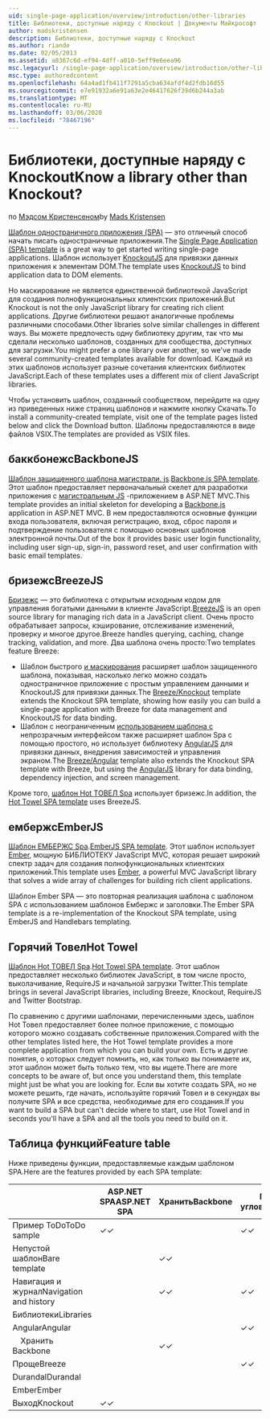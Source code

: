 ```yaml
---
uid: single-page-application/overview/introduction/other-libraries
title: Библиотеки, доступные наряду с Knockout | Документы Майкрософт
author: madskristensen
description: Библиотеки, доступные наряду с Knockout
ms.author: riande
ms.date: 02/05/2013
ms.assetid: a8367c6d-ef94-4dff-a010-5eff9e6eea96
msc.legacyurl: /single-page-application/overview/introduction/other-libraries
msc.type: authoredcontent
ms.openlocfilehash: 64a4ad1fb411f7291a5cba634afdf4d2fdb16d55
ms.sourcegitcommit: e7e91932a6e91a63e2e46417626f39d6b244a3ab
ms.translationtype: MT
ms.contentlocale: ru-RU
ms.lasthandoff: 03/06/2020
ms.locfileid: "78467196"
---
```

# <a name="know-a-library-other-than-knockout"></a><span data-ttu-id="10754-104">Библиотеки, доступные наряду с Knockout</span><span class="sxs-lookup"><span data-stu-id="10754-104">Know a library other than Knockout?</span></span>

<span data-ttu-id="10754-105">по [Мэдсом Кристенсеном](https://github.com/madskristensen)</span><span class="sxs-lookup"><span data-stu-id="10754-105">by [Mads Kristensen](https://github.com/madskristensen)</span></span>

<span data-ttu-id="10754-106">[Шаблон одностраничного приложения (SPA)](knockoutjs-template.md) — это отличный способ начать писать одностраничные приложения.</span><span class="sxs-lookup"><span data-stu-id="10754-106">The [Single Page Application (SPA) template](knockoutjs-template.md) is a great way to get started writing single-page applications.</span></span> <span data-ttu-id="10754-107">Шаблон использует [KnockoutJS](http://knockoutjs.com/) для привязки данных приложения к элементам DOM.</span><span class="sxs-lookup"><span data-stu-id="10754-107">The template uses [KnockoutJS](http://knockoutjs.com/) to bind application data to DOM elements.</span></span>

<span data-ttu-id="10754-108">Но маскирование не является единственной библиотекой JavaScript для создания полнофункциональных клиентских приложений.</span><span class="sxs-lookup"><span data-stu-id="10754-108">But Knockout is not the only JavaScript library for creating rich client applications.</span></span> <span data-ttu-id="10754-109">Другие библиотеки решают аналогичные проблемы различными способами.</span><span class="sxs-lookup"><span data-stu-id="10754-109">Other libraries solve similar challenges in different ways.</span></span> <span data-ttu-id="10754-110">Вы можете предпочесть одну библиотеку другим, так что мы сделали несколько шаблонов, созданных для сообщества, доступных для загрузки.</span><span class="sxs-lookup"><span data-stu-id="10754-110">You might prefer a one library over another, so we've made several community-created templates available for download.</span></span> <span data-ttu-id="10754-111">Каждый из этих шаблонов использует разные сочетания клиентских библиотек JavaScript.</span><span class="sxs-lookup"><span data-stu-id="10754-111">Each of these templates uses a different mix of client JavaScript libraries.</span></span>

<span data-ttu-id="10754-112">Чтобы установить шаблон, созданный сообществом, перейдите на одну из приведенных ниже страниц шаблонов и нажмите кнопку Скачать.</span><span class="sxs-lookup"><span data-stu-id="10754-112">To install a community-created template, visit one of the template pages listed below and click the Download button.</span></span> <span data-ttu-id="10754-113">Шаблоны предоставляются в виде файлов VSIX.</span><span class="sxs-lookup"><span data-stu-id="10754-113">The templates are provided as VSIX files.</span></span>

## <a name="backbonejs"></a><span data-ttu-id="10754-114">баккбонежс</span><span class="sxs-lookup"><span data-stu-id="10754-114">BackboneJS</span></span>

<span data-ttu-id="10754-115">[Шаблон защищенного шаблона магистрали. js](../templates/backbonejs-template.md).</span><span class="sxs-lookup"><span data-stu-id="10754-115">[Backbone.js SPA template](../templates/backbonejs-template.md).</span></span> <span data-ttu-id="10754-116">Этот шаблон предоставляет первоначальный скелет для разработки приложения с [магистральным JS](http://backbonejs.org/) -приложением в ASP.NET MVC.</span><span class="sxs-lookup"><span data-stu-id="10754-116">This template provides an initial skeleton for developing a [Backbone.js](http://backbonejs.org/) application in ASP.NET MVC.</span></span> <span data-ttu-id="10754-117">В нем предоставляются основные функции входа пользователя, включая регистрацию, вход, сброс пароля и подтверждение пользователя с помощью основных шаблонов электронной почты.</span><span class="sxs-lookup"><span data-stu-id="10754-117">Out of the box it provides basic user login functionality, including user sign-up, sign-in, password reset, and user confirmation with basic email templates.</span></span>

## <a name="breezejs"></a><span data-ttu-id="10754-118">бризежс</span><span class="sxs-lookup"><span data-stu-id="10754-118">BreezeJS</span></span>

<span data-ttu-id="10754-119">[Бризежс](http://www.breezejs.com/?utm_source=ms-spa) — это библиотека с открытым исходным кодом для управления богатыми данными в клиенте JavaScript.</span><span class="sxs-lookup"><span data-stu-id="10754-119">[BreezeJS](http://www.breezejs.com/?utm_source=ms-spa) is an open source library for managing rich data in a JavaScript client.</span></span> <span data-ttu-id="10754-120">Очень просто обрабатывает запросы, кэширование, отслеживание изменений, проверку и многое другое.</span><span class="sxs-lookup"><span data-stu-id="10754-120">Breeze handles querying, caching, change tracking, validation, and more.</span></span> <span data-ttu-id="10754-121">Два шаблона очень просто:</span><span class="sxs-lookup"><span data-stu-id="10754-121">Two templates feature Breeze:</span></span>

- <span data-ttu-id="10754-122">Шаблон быстрого [и маскирования](../templates/breezeknockout-template.md) расширяет шаблон защищенного шаблона, показывая, насколько легко можно создать одностраничное приложение с простым управлением данными и KnockoutJS для привязки данных.</span><span class="sxs-lookup"><span data-stu-id="10754-122">The [Breeze/Knockout](../templates/breezeknockout-template.md) template extends the Knockout SPA template, showing how easily you can build a single-page application with Breeze for data management and KnockoutJS for data binding.</span></span>
- <span data-ttu-id="10754-123">Шаблон с неограниченным [использованием шаблона с](../templates/breezeangular-template.md) непрозрачным интерфейсом также расширяет шаблон Spa с помощью простого, но использует библиотеку [AngularJS](http://angularjs.org) для привязки данных, внедрения зависимостей и управления экраном.</span><span class="sxs-lookup"><span data-stu-id="10754-123">The [Breeze/Angular](../templates/breezeangular-template.md) template also extends the Knockout SPA template with Breeze, but using the [AngularJS](http://angularjs.org) library for data binding, dependency injection, and screen management.</span></span>

<span data-ttu-id="10754-124">Кроме того, [шаблон Hot ТОВЕЛ Spa](../templates/hottowel-template.md) использует бризежс.</span><span class="sxs-lookup"><span data-stu-id="10754-124">In addition, the [Hot Towel SPA template](../templates/hottowel-template.md) uses BreezeJS.</span></span>

## <a name="emberjs"></a><span data-ttu-id="10754-125">ембержс</span><span class="sxs-lookup"><span data-stu-id="10754-125">EmberJS</span></span>

<span data-ttu-id="10754-126">[Шаблон ЕМБЕРЖС Spa](../templates/emberjs-template.md).</span><span class="sxs-lookup"><span data-stu-id="10754-126">[EmberJS SPA template](../templates/emberjs-template.md).</span></span> <span data-ttu-id="10754-127">Этот шаблон использует [Ember](http://emberjs.com/), мощную БИБЛИОТЕКУ JavaScript MVC, которая решает широкий спектр задач для создания полнофункциональных клиентских приложений.</span><span class="sxs-lookup"><span data-stu-id="10754-127">This template uses [Ember](http://emberjs.com/), a powerful MVC JavaScript library that solves a wide array of challenges for building rich client applications.</span></span>

<span data-ttu-id="10754-128">Шаблон Ember SPA — это повторная реализация шаблона с шаблоном SPA с использованием шаблонов Ембержс и заголовки.</span><span class="sxs-lookup"><span data-stu-id="10754-128">The Ember SPA template is a re-implementation of the Knockout SPA template, using EmberJS and Handlebars templating.</span></span>

## <a name="hot-towel"></a><span data-ttu-id="10754-129">Горячий Товел</span><span class="sxs-lookup"><span data-stu-id="10754-129">Hot Towel</span></span>

<span data-ttu-id="10754-130">[Шаблон Hot ТОВЕЛ Spa](../templates/hottowel-template.md).</span><span class="sxs-lookup"><span data-stu-id="10754-130">[Hot Towel SPA template](../templates/hottowel-template.md).</span></span> <span data-ttu-id="10754-131">Этот шаблон предоставляет несколько библиотек JavaScript, в том числе просто, выколачивание, RequireJS и начальной загрузки Twitter.</span><span class="sxs-lookup"><span data-stu-id="10754-131">This template brings in several JavaScript libraries, including Breeze, Knockout, RequireJS and Twitter Bootstrap.</span></span>

<span data-ttu-id="10754-132">По сравнению с другими шаблонами, перечисленными здесь, шаблон Hot Товел предоставляет более полное приложение, с помощью которого можно создавать собственные приложения.</span><span class="sxs-lookup"><span data-stu-id="10754-132">Compared with the other templates listed here, the Hot Towel template provides a more complete application from which you can build your own.</span></span> <span data-ttu-id="10754-133">Есть и другие понятия, о которых следует помнить, но, как только вы понимаете их, этот шаблон может быть только тем, что вы ищете.</span><span class="sxs-lookup"><span data-stu-id="10754-133">There are more concepts to be aware of, but once you understand them, this template might just be what you are looking for.</span></span> <span data-ttu-id="10754-134">Если вы хотите создать SPA, но не можете решить, где начать, используйте горячий Товел и в секундах вы получите SPA и все средства, необходимые для его создания.</span><span class="sxs-lookup"><span data-stu-id="10754-134">If you want to build a SPA but can't decide where to start, use Hot Towel and in seconds you'll have a SPA and all the tools you need to build on it.</span></span>

## <a name="feature-table"></a><span data-ttu-id="10754-135">Таблица функций</span><span class="sxs-lookup"><span data-stu-id="10754-135">Feature table</span></span>

<span data-ttu-id="10754-136">Ниже приведены функции, предоставляемые каждым шаблоном SPA.</span><span class="sxs-lookup"><span data-stu-id="10754-136">Here are the features provided by each SPA template:</span></span>

|                        | <span data-ttu-id="10754-137">ASP.NET SPA</span><span class="sxs-lookup"><span data-stu-id="10754-137">ASP.NET SPA</span></span> | <span data-ttu-id="10754-138">Хранить</span><span class="sxs-lookup"><span data-stu-id="10754-138">Backbone</span></span> | <span data-ttu-id="10754-139">По простою в угловое</span><span class="sxs-lookup"><span data-stu-id="10754-139">Breeze/Angular</span></span> | <span data-ttu-id="10754-140">Очень просто/KO</span><span class="sxs-lookup"><span data-stu-id="10754-140">Breeze/KO</span></span> |  <span data-ttu-id="10754-141">Ember</span><span class="sxs-lookup"><span data-stu-id="10754-141">Ember</span></span>   | <span data-ttu-id="10754-142">Горячий Товел</span><span class="sxs-lookup"><span data-stu-id="10754-142">Hot Towel</span></span> |
|------------------------|-------------|----------|----------------|-----------|----------|-----------|
|      <span data-ttu-id="10754-143">Пример ToDo</span><span class="sxs-lookup"><span data-stu-id="10754-143">ToDo sample</span></span>       |  <span data-ttu-id="10754-144">&#10003;</span><span class="sxs-lookup"><span data-stu-id="10754-144">&#10003;</span></span>   |          |    <span data-ttu-id="10754-145">&#10003;</span><span class="sxs-lookup"><span data-stu-id="10754-145">&#10003;</span></span>    | <span data-ttu-id="10754-146">&#10003;</span><span class="sxs-lookup"><span data-stu-id="10754-146">&#10003;</span></span>  | <span data-ttu-id="10754-147">&#10003;</span><span class="sxs-lookup"><span data-stu-id="10754-147">&#10003;</span></span> |           |
|     <span data-ttu-id="10754-148">Непустой шаблон</span><span class="sxs-lookup"><span data-stu-id="10754-148">Bare template</span></span>      |             | <span data-ttu-id="10754-149">&#10003;</span><span class="sxs-lookup"><span data-stu-id="10754-149">&#10003;</span></span> |                |           |          | <span data-ttu-id="10754-150">&#10003;</span><span class="sxs-lookup"><span data-stu-id="10754-150">&#10003;</span></span>  |
| <span data-ttu-id="10754-151">Навигация и журнал</span><span class="sxs-lookup"><span data-stu-id="10754-151">Navigation and history</span></span> |             | <span data-ttu-id="10754-152">&#10003;</span><span class="sxs-lookup"><span data-stu-id="10754-152">&#10003;</span></span> |    <span data-ttu-id="10754-153">&#10003;</span><span class="sxs-lookup"><span data-stu-id="10754-153">&#10003;</span></span>    |           | <span data-ttu-id="10754-154">&#10003;</span><span class="sxs-lookup"><span data-stu-id="10754-154">&#10003;</span></span> | <span data-ttu-id="10754-155">&#10003;</span><span class="sxs-lookup"><span data-stu-id="10754-155">&#10003;</span></span>  |
|        <span data-ttu-id="10754-156">Библиотеки</span><span class="sxs-lookup"><span data-stu-id="10754-156">Libraries</span></span>       |             |          |                |           |          |           |
|        <span data-ttu-id="10754-157">Angular</span><span class="sxs-lookup"><span data-stu-id="10754-157">Angular</span></span>         |             |          |    <span data-ttu-id="10754-158">&#10003;</span><span class="sxs-lookup"><span data-stu-id="10754-158">&#10003;</span></span>    |           |          |           |
|    <span data-ttu-id="10754-159">&#8195;Хранить</span><span class="sxs-lookup"><span data-stu-id="10754-159">&#8195;Backbone</span></span>     |             | <span data-ttu-id="10754-160">&#10003;</span><span class="sxs-lookup"><span data-stu-id="10754-160">&#10003;</span></span> |                |           |          |           |
|         <span data-ttu-id="10754-161">Проще</span><span class="sxs-lookup"><span data-stu-id="10754-161">Breeze</span></span>         |             |          |    <span data-ttu-id="10754-162">&#10003;</span><span class="sxs-lookup"><span data-stu-id="10754-162">&#10003;</span></span>    | <span data-ttu-id="10754-163">&#10003;</span><span class="sxs-lookup"><span data-stu-id="10754-163">&#10003;</span></span>  |          | <span data-ttu-id="10754-164">&#10003;</span><span class="sxs-lookup"><span data-stu-id="10754-164">&#10003;</span></span>  |
|        <span data-ttu-id="10754-165">Durandal</span><span class="sxs-lookup"><span data-stu-id="10754-165">Durandal</span></span>        |             |          |                |           |          | <span data-ttu-id="10754-166">&#10003;</span><span class="sxs-lookup"><span data-stu-id="10754-166">&#10003;</span></span>  |
|         <span data-ttu-id="10754-167">Ember</span><span class="sxs-lookup"><span data-stu-id="10754-167">Ember</span></span>          |             |          |                |           | <span data-ttu-id="10754-168">&#10003;</span><span class="sxs-lookup"><span data-stu-id="10754-168">&#10003;</span></span> |           |
|        <span data-ttu-id="10754-169">Выход</span><span class="sxs-lookup"><span data-stu-id="10754-169">Knockout</span></span>        |  <span data-ttu-id="10754-170">&#10003;</span><span class="sxs-lookup"><span data-stu-id="10754-170">&#10003;</span></span>   |          |                | <span data-ttu-id="10754-171">&#10003;</span><span class="sxs-lookup"><span data-stu-id="10754-171">&#10003;</span></span>  |          | <span data-ttu-id="10754-172">&#10003;</span><span class="sxs-lookup"><span data-stu-id="10754-172">&#10003;</span></span>  |
